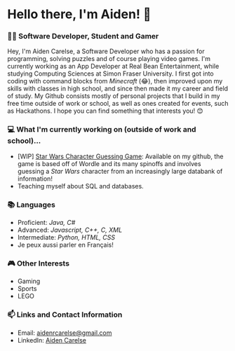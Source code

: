 # Hello there, I'm Aiden! 👋
### 👨‍💻 Software Developer, Student and Gamer

Hey, I'm Aiden Carelse, a Software Developer who has a passion for programming, solving puzzles and of course playing video games. I'm currently working as an App Developer at Real Bean Entertainment, while studying Computing Sciences at Simon Fraser University. I first got into coding with command blocks from *Minecraft* (😂), then improved upon my skills with classes in high school, and since then made it my career and field of study. My Github consists mostly of personal projects that I build in my free time outside of work or school, as well as ones created for events, such as Hackathons. I hope you can find something that interests you! 😊

### 💻 What I'm currently working on (outside of work and school)...
- [WIP] [Star Wars Character Guessing Game](https://github.com/AidenCarelse/-WIP-Star-Wars-Character-Guessing-Game): Available on my github, the game is based off of Wordle and its many spinoffs and involves guessing a *Star Wars* character from an increasingly large databank of information!
- Teaching myself about SQL and databases.

### 📚 Languages
- Proficient: *Java, C#*
- Advanced: *Javascript, C++, C, XML*
- Intermediate: *Python, HTML, CSS*
- Je peux aussi parler en Français!

### 🎮 Other Interests
- Gaming
- Sports
- LEGO

### 📫 Links and Contact Information
- Email: aidenrcarelse@gmail.com
- LinkedIn: [Aiden Carelse](https://www.linkedin.com/in/aiden-carelse-414259204/)

<!--- [![Anurag's GitHub stats](https://github-readme-stats.vercel.app/api?username=AidenCarelse)](https://github.com/anuraghazra/github-readme-stats) ---> 
